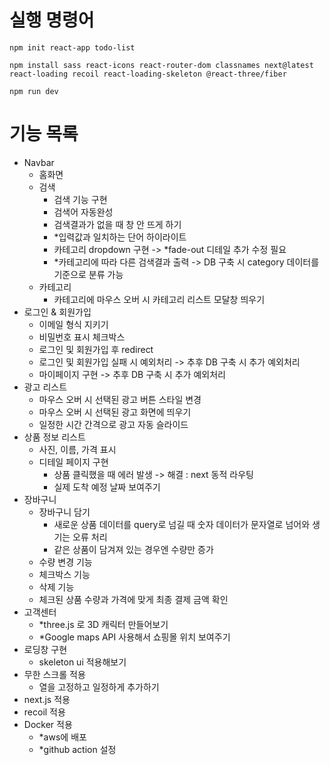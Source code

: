 # 실행 명령어

`npm init react-app todo-list`

`npm install sass react-icons react-router-dom classnames next@latest react-loading recoil react-loading-skeleton @react-three/fiber`

`npm run dev`

# 기능 목록

- Navbar
  - 홈화면
  - 검색
    - 검색 기능 구현
    - 검색어 자동완성
    - 검색결과가 없을 때 창 안 뜨게 하기
    - \*입력값과 일치하는 단어 하이라이트
    - 카테고리 dropdown 구현 -> \*fade-out 디테일 추가 수정 필요
    - \*카테고리에 따라 다른 검색결과 출력 -> DB 구축 시 category 데이터를 기준으로 분류 가능
  - 카테고리
    - 카테고리에 마우스 오버 시 카테고리 리스트 모달창 띄우기
- 로그인 & 회원가입
  - 이메일 형식 지키기
  - 비밀번호 표시 체크박스
  - 로그인 및 회원가입 후 redirect
  - 로그인 및 회원가입 실패 시 예외처리 -> 추후 DB 구축 시 추가 예외처리
  - 마이페이지 구현 -> 추후 DB 구축 시 추가 예외처리
- 광고 리스트
  - 마우스 오버 시 선택된 광고 버튼 스타일 변경
  - 마우스 오버 시 선택된 광고 화면에 띄우기
  - 일정한 시간 간격으로 광고 자동 슬라이드
- 상품 정보 리스트
  - 사진, 이름, 가격 표시
  - 디테일 페이지 구현
    - 상품 클릭했을 때 에러 발생 -> 해결 : next 동적 라우팅
    - 실제 도착 예정 날짜 보여주기
- 장바구니
  - 장바구니 담기
    - 새로운 상품 데이터를 query로 넘길 때 숫자 데이터가 문자열로 넘어와 생기는 오류 처리
    - 같은 상품이 담겨져 있는 경우엔 수량만 증가
  - 수량 변경 기능
  - 체크박스 기능
  - 삭제 기능
  - 체크된 상품 수량과 가격에 맞게 최종 결제 금액 확인
- 고객센터
  - \*three.js 로 3D 캐릭터 만들어보기
  - \*Google maps API 사용해서 쇼핑몰 위치 보여주기
- 로딩창 구현
  - skeleton ui 적용해보기
- 무한 스크롤 적용
  - 열을 고정하고 일정하게 추가하기
- next.js 적용
- recoil 적용
- Docker 적용
  - \*aws에 배포
  - \*github action 설정
